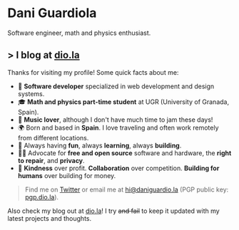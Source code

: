 # Dani Guardiola

Software engineer, math and physics enthusiast.

## > I blog at [dio.la](https://dio.la)

Thanks for visiting my profile! Some quick facts about me:

- 🎨 **Software developer** specialized in web development and design systems.
- 🎓 **Math and physics part-time student** at UGR (University of Granada, Spain).
- 🎵 **Music lover**, although I don't have much time to jam these days!
- 🌍 Born and based in **Spain**. I love traveling and often work remotely from different locations.
- 💙 Always having **fun**, always **learning**, always **building**.
- ✊🏽 Advocate for **free and open source** software and hardware, the **right to repair**, and **privacy**.
- 🌱 **Kindness** over profit. **Collaboration** over competition. **Building for humans** over building for money.

> Find me on [Twitter](https://twitter.com/daniguardio_la) or email me at [hi@daniguardio.la](mailto:hi@daniguardio.la) (PGP public key: [pgp.dio.la](https://pgp.dio.la/)).

Also check my blog out at [dio.la](https://dio.la)! I try ~~and fail~~ to keep it updated with my latest projects and thoughts.
